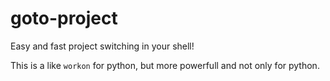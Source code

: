 goto-project
============
Easy and fast project switching in your shell!

This is a like `workon` for python, but more powerfull and not only for python.
